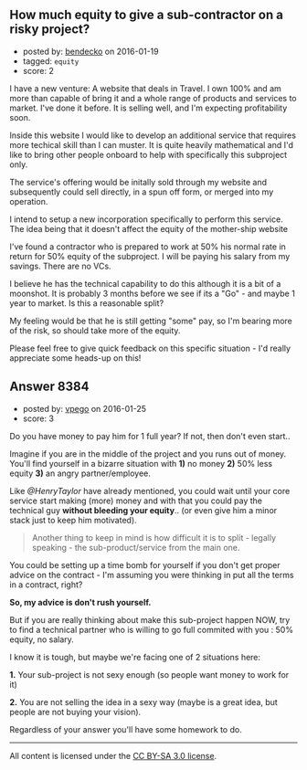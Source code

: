 ## How much equity to give a sub-contractor on a risky project?

- posted by: [bendecko](https://stackexchange.com/users/1650915/bendecko) on 2016-01-19
- tagged: `equity`
- score: 2

<p>I have a new venture: A website that deals in Travel.  I own 100% and am more than capable of bring it and a whole range of products and services to market.  I've done it before. It is selling well, and I'm expecting profitability soon.</p>

<p>Inside this website I would like to develop an additional service that requires more techical skill than I can muster.  It is quite heavily mathematical and I'd like to bring other people onboard to help with specifically this subproject only.</p>

<p>The service's offering would be initally sold through my website and subsequently could sell directly, in a spun off form, or merged into my operation.</p>

<p>I intend to setup a new incorporation specifically to perform this service.  The idea being that it doesn't affect the equity of the mother-ship website</p>

<p>I've found a contractor who is prepared to work at 50% his normal rate in return for 50% equity of the subproject.  I will be paying his salary from my savings. There are no VCs.</p>

<p>I believe he has the technical capability to do this although it is a bit of a moonshot.  It is probably 3 months before we see if its a "Go" - and maybe 1 year to market. 
Is this a reasonable split?  </p>

<p>My feeling would be that he is still getting "some" pay, so I'm bearing more of the risk, so should take more of the equity.</p>

<p>Please feel free to give quick feedback on this specific situation - I'd really appreciate some heads-up on this!</p>



## Answer 8384

- posted by: [vpego](https://stackexchange.com/users/7073322/vpego) on 2016-01-25
- score: 3

<p>Do you have money to pay him for 1 full year? If not, then don't even start..</p>

<p>Imagine if you are in the middle of the project and you runs out of money. You'll find yourself in a bizarre situation with <strong>1)</strong> no money <strong>2)</strong> 50% less equity <strong>3)</strong> an angry partner/employee.</p>

<p>Like <em>@HenryTaylor</em> have already mentioned, you could wait until your core service start making (more) money and with that you could pay the technical guy <strong>without bleeding your equity</strong>.. (or even give him a minor stack just to keep him motivated).</p>

<blockquote>
  <p>Another thing to keep in mind is how difficult it is to split -
  legally speaking - the sub-product/service from the main one.</p>
</blockquote>

<p>You could be setting up a time bomb for yourself if you don't get proper advice on the contract - I'm assuming you were thinking in put all the terms in a contract, right?</p>

<p><strong>So, my advice is don't rush yourself.</strong> </p>

<p>But if you are really thinking about make this sub-project happen NOW, try to find a technical partner who is willing to go full commited with you : 50% equity, no salary. </p>

<p>I know it is tough, but maybe we're facing one of 2 situations here:</p>

<p><strong>1.</strong> Your sub-project is not sexy enough (so people want money to
    work for it)</p>

<p><strong>2.</strong> You are not selling the idea in a sexy way (maybe is a great
    idea, but people are not buying your vision).</p>

<p>Regardless of your answer you'll have some homework to do.</p>




---

All content is licensed under the [CC BY-SA 3.0 license](https://creativecommons.org/licenses/by-sa/3.0/).
